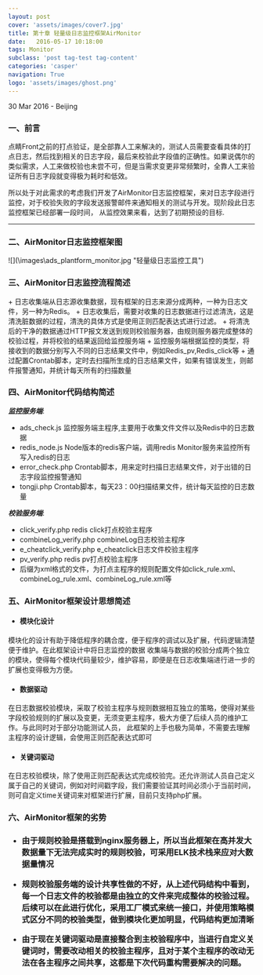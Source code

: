 ```yaml
---
layout: post
cover: 'assets/images/cover7.jpg'
title: 第十章 轻量级日志监控框架AirMonitor
date:   2016-05-17 10:18:00
tags: Monitor
subclass: 'post tag-test tag-content'
categories: 'casper'
navigation: True
logo: 'assets/images/ghost.png'
---
```

<p class="meta">30 Mar 2016 - Beijing</p>

<h3>一、前言</h3>

<p>点睛Front之前的打点验证，是全部靠人工来解决的，测试人员需要查看具体的打点日志，然后找到相关的日志字段，最后来校验此字段值的正确性。如果说偶尔的类似需求，人工来做校验也未尝不可，但是当需求变更非常频繁时，全靠人工来验证所有日志字段就变得极为耗时和低效。</p>

<p>所以处于对此需求的考虑我们开发了AirMonitor日志监控框架，来对日志字段进行监控，对于校验失败的字段发送报警邮件来通知相关的测试与开发。现阶段此日志监控框架已经部署一段时间，
从监控效果来看，达到了初期预设的目标.</p>

---   

<h3>二、AirMonitor日志监控框架图</h3>        
![](\images\ads_plantform_monitor.jpg "轻量级日志监控工具")     

<h3>三、AirMonitor日志监控流程简述</h3>    
+ 日志收集端从日志源收集数据，现有框架的日志来源分成两种，一种为日志文件，另一种为Redis。    
+ 日志收集后，需要对收集的日志数据进行过滤清洗，这是清洗脏数据的过程，清洗的具体方式是使用正则匹配表达式进行过滤。    
+ 将清洗后的干净的数据通过HTTP报文发送到规则校验服务器，由规则服务器完成整体的校验过程，并将校验的结果返回给监控服务端     
+ 监控服务端根据监控的类型，将接收到的数据分别写入不同的日志结果文件中，例如Redis_pv,Redis_click等    
+ 通过配置Crontab脚本，定时去扫描所生成的日志结果文件，如果有错误发生，则邮件报警通知，并统计每天所有的扫描数量     



<h3>四、AirMonitor代码结构简述</h3>    

***监控服务端***:     

+ ads_check.js 监控服务端主程序,主要用于收集文件文件以及Redis中的日志数据    
+ redis_node.js  Node版本的redis客户端，调用redis Monitor服务来监控所有写入redis的日志    
+ error_check.php  Crontab脚本，用来定时扫描日志结果文件，对于出错的日志字段监控报警通知     
+ tongji.php  Crontab脚本，每天23：00扫描结果文件，统计每天监控的日志数量     

***校验服务端***:    

+ click_verify.php  redis click打点校验主程序    
+ combineLog_verify.php  combineLog日志校验主程序    
+ e_cheatclick_verify.php e_cheatclick日志文件校验主程序     
+ pv_verify.php  redis pv打点校验主程序     
+ 后缀为xml格式的文件，为打点主程序的规则配置文件如click_rule.xml、combineLog_rule.xml、combineLog_rule.xml等    

<h3>五、AirMonitor框架设计思想简述</h3>

+ <h4>模块化设计</h4>    
模块化的设计有助于降低程序的耦合度，便于程序的调试以及扩展，代码逻辑清楚便于维护。在此框架设计中将日志监控的数据
收集端与数据的校验分成两个独立的模块，使得每个模块代码量较少，维护容易，即便是在日志收集端进行进一步的扩展也变得极为方便。    

+ <h4>数据驱动</h4>    
在日志数据校验模块，采取了校验主程序与规则数据相互独立的策略，使得对某些字段校验规则的扩展以及变更，无须变更主程序，极大方便了后续人员的维护工作。与此同时对于部分功能测试人员，
此框架的上手也极为简单，不需要去理解主程序的设计逻辑，会使用正则匹配表达式即可      

+ <h4>关键词驱动</h4>     
在日志校验模块，除了使用正则匹配表达式完成校验完。还允许测试人员自己定义属于自己的关键词，例如对时间戳字段，我们需要验证其时间必须小于当前时间，则可自定义time关键词来对框架进行扩展，目前只支持php扩展。    
 
<h3>六、AirMonitor框架的劣势<h3>

+ 由于规则校验是搭载到nginx服务器上，所以当此框架在高并发大数据量下无法完成实时的规则校验，可采用ELK技术栈来应对大数据量情况    

+ 规则校验服务端的设计共享性做的不好，从上述代码结构中看到，每一个日志文件的校验都是由独立的文件来完成整体的校验过程。后续可以在此进行优化，采用工厂模式来统一接口，并使用策略模式区分不同的校验类型，做到模块化更加明显，代码结构更加清晰

+ 由于现在关键词驱动是直接整合到主校验程序中，当进行自定义关键词时，需要改动相关的校验主程序，且对于某个主程序的改动无法在各主程序之间共享，这都是下次代码重构需要解决的问题。   

